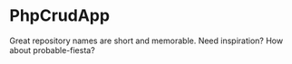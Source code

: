 # PhpCrudApp
Great repository names are short and memorable. Need inspiration? How about probable-fiesta?
